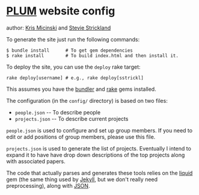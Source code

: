 # [PLUM][plum-url] website config
author: [Kris Micinski][kmicinski] and [Stevie Strickland][sstrickl]

To generate the site just run the following commands:

    $ bundle install      # To get gem dependencies
    $ rake install        # To build index.html and then install it.

To deploy the site, you can use the `deploy` rake target:

    rake deploy[username] # e.g., rake deploy[sstrickl]

This assumes you have the [bundler][] and [rake][] gems installed.

The configuration (in the `config/` directory) is based on two files:

 - `people.json` -- To describe people
 - `projects.json` -- To describe current projects

`people.json` is used to configure and set up group members.  If you
need to edit or add positions of group members, please use this file.

`projects.json` is used to generate the list of projects.
Eventually I intend to expand it to have have drop down descriptions
of the top projects along with associated papers.

The code that actually parses and generates these tools relies on the
[liquid][] gem (the same thing used by [Jekyll][], but we don't really need
preprocessing), along with [JSON][].

[plum-url]: http://www.cs.umd.edu/projects/PL/ "PLUM @ UMD"
[kmicinski]: http://github.com/kmicinski/
[sstrickl]: http://github.com/sstrickl/
[bundler]: http://gembundler.com
[rake]: http://rake.rubyforge.org
[liquid]: http://liquidmarkup.org
[Jekyll]: https://github.com/mojombo/jekyll
[JSON]: http://flori.github.com/json/
